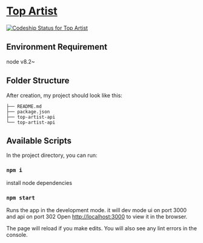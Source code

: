 # [Top Artist](https://github.com/albertzhang86/top-artist/)

[![Codeship Status for Top Artist](https://app.codeship.com/projects/fa1e45a0-682d-0135-ef0f-0ed54c158a94/status?branch=master)](https://codeship.com/projects/241235)

## Environment Requirement

node v8.2~

## Folder Structure

After creation, my project should look like this:

```
├── README.md
├── package.json
├── top-artist-api
└── top-artist-api
```

## Available Scripts

In the project directory, you can run:
### `npm i`

install node dependencies

### `npm start`

Runs the app in the development mode.
it will dev mode ui on port 3000 and api on port 302
Open [http://localhost:3000](http://localhost:3000) to view it in the browser.

The page will reload if you make edits.
You will also see any lint errors in the console.
